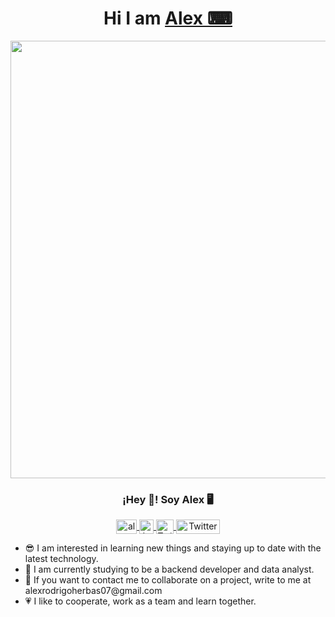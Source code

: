 <div align="center">
<h1 align="center">Hi I am <a href="https://github.com/alexzzzzzzzzzzzzzzzzzzzzzzz">Alex ⌨</a> </h1>
</div>
<p align="center" width="300">
   <img align="center" width="700" src="https://media.istockphoto.com/id/1828398757/es/foto/editor-de-texto-del-desarrollador-o-programador-que-muestra-el-c%C3%B3digo-sql-en-el-monitor-de-la.jpg?s=612x612&w=0&k=20&c=f7rcrZew4-gjN-_eIosUCiOcmiM4IGt-7JubgvR0Y1Y=" />
   <h3 align="center">¡Hey 👋! Soy Alex 🖥</h3>
</p>
  <div align="center">
  <span style="width: 8px;" > </span>
   <a href="https://www.youtube.com/@alexbs753" target="blank">
    <img align="center" src="https://upload.wikimedia.org/wikipedia/commons/0/09/YouTube_full-color_icon_%282017%29.svg" alt="alex" height="23px" width="33px" />
  </a>
  <span style="width: 8px;"> </span>
  <a href="https://www.instagram.com/alex._.hl_/" target="blank">
    <img align="center" src="https://upload.wikimedia.org/wikipedia/commons/e/e7/Instagram_logo_2016.svg" alt="Instagram de alex" height="23px" width="23px" />
  </a>
  <span style="width: 8px;"> </span>
  <a href="https://x.com/alexhl2303" target="blank">
    <img align="center" src="https://upload.wikimedia.org/wikipedia/commons/thumb/6/6f/Logo_of_Twitter.svg/2491px-Logo_of_Twitter.svg.png" alt="Twitter de alex" height="23px" width="28px" />
  </a>
    <span style="width: 8px;"> </span>
  <a href="https://www.linkedin.com/in/alex-herbas-leiva-6b85672b0/" target="blank">
    <img align="center" src="https://upload.wikimedia.org/wikipedia/commons/0/01/LinkedIn_Logo.svg" alt="Twitter de alex" height="23px" width="70px" />
  </a>
</p>
  </div>

  <div align="left">
        <ul>
            <li>😎 I am interested in learning new things and staying up to date with the latest technology.</li>
            <li>🐬 I am currently studying to be a backend developer and data analyst.</li>
            <li>📧 If you want to contact me to collaborate on a project, write to me at alexrodrigoherbas07@gmail.com</li>
            <li>💗 I like to cooperate, work as a team and learn together.</li>
        </ul>
    </div>

    

    





